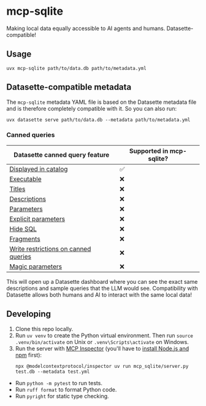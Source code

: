 # mcp-sqlite
Making local data equally accessible to AI agents and humans. Datasette-compatible!

## Usage
```
uvx mcp-sqlite path/to/data.db path/to/metadata.yml
```

## Datasette-compatible metadata
The `mcp-sqlite` metadata YAML file is based on the Datasette metadata file and is therefore completely compatible with it.
So you can also run:
```
uvx datasette serve path/to/data.db --metadata path/to/metadata.yml
```

### Canned queries
| Datasette canned query feature | Supported in mcp-sqlite? |
| ------------------------------ | ------------------------ |
| [Displayed in catalog](https://docs.datasette.io/en/stable/sql_queries.html#canned-queries) | ✅ |
| [Executable](https://docs.datasette.io/en/stable/sql_queries.html#canned-queries) | ❌ |
| [Titles](https://docs.datasette.io/en/stable/sql_queries.html#canned-queries) | ❌ |
| [Descriptions](https://docs.datasette.io/en/stable/sql_queries.html#canned-queries) | ❌ |
| [Parameters](https://docs.datasette.io/en/stable/sql_queries.html#canned-queries) | ❌ |
| [Explicit parameters](https://docs.datasette.io/en/stable/sql_queries.html#canned-queries) | ❌ |
| [Hide SQL](https://docs.datasette.io/en/stable/sql_queries.html#hide-sql) | ❌ |
| [Fragments](https://docs.datasette.io/en/stable/sql_queries.html#fragment) | ❌ |
| [Write restrictions on canned queries](https://docs.datasette.io/en/stable/sql_queries.html#writable-canned-queries) | ❌ |
| [Magic parameters](https://docs.datasette.io/en/stable/sql_queries.html#magic-parameters) | ❌ |

This will open up a Datasette dashboard where you can see the exact same descriptions and sample queries that the LLM would see.
Compatibility with Datasette allows both humans and AI to interact with the same local data!

## Developing
1.  Clone this repo locally.
2.  Run `uv venv` to create the Python virtual environment.
    Then run `source .venv/bin/activate` on Unix or `.venv\Scripts\activate` on Windows.
3.  Run the server with [MCP Inspector](https://modelcontextprotocol.io/docs/tools/inspector)
    (you'll have to [install Node.js and npm](https://docs.npmjs.com/downloading-and-installing-node-js-and-npm) first):
    ```
    npx @modelcontextprotocol/inspector uv run mcp_sqlite/server.py test.db --metadata test.yml
    ```

- Run `python -m pytest` to run tests.
- Run `ruff format` to format Python code.
- Run `pyright` for static type checking.